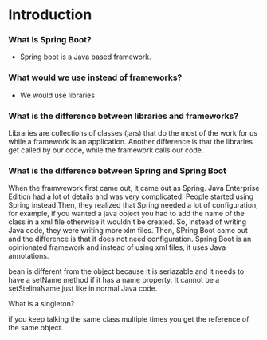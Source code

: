 # Introduction

### What is Spring Boot?
- Spring boot is a Java based framework.

### What would we use instead of frameworks?
- We would use libraries

### What is the difference between libraries and frameworks?
Libraries are collections of classes (jars) that do the most of the work for us while a framework is an application. Another difference is that the libraries get called by our code, while the framework calls our code.


### What is the difference between Spring and Spring Boot

When the framwework first came out, it came out as Spring. Java Enterprise Edition had a lot of details and was very complicated. People started using Spring instead.Then, they realized that Spring needed a lot of configuration, for example, if you wanted a java object you had to add the name of the class in a xml file otherwise it wouldn't be created. So, instead of writing Java code, they were writing more xlm files. 
Then, SPring Boot came out and the difference is that it does not need configuration. Spring Boot is an opinionated framework and instead of using xml files, it uses Java annotations. 




bean is different from the object because it is seriazable and it needs to have a setName method if it has a name property. It cannot be a setStelinaName just like in normal Java code.


What is a singleton?

if you keep talking the same class multiple times you get the reference of the same object.